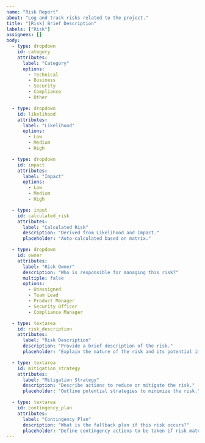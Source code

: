 ```yaml
---
name: "Risk Report"
about: "Log and track risks related to the project."
title: "[Risk] Brief Description"
labels: ["Risk"]
assignees: []
body:
  - type: dropdown
    id: category
    attributes:
      label: "Category"
      options:
        - Technical
        - Business
        - Security
        - Compliance
        - Other

  - type: dropdown
    id: likelihood
    attributes:
      label: "Likelihood"
      options:
        - Low
        - Medium
        - High

  - type: dropdown
    id: impact
    attributes:
      label: "Impact"
      options:
        - Low
        - Medium
        - High

  - type: input
    id: calculated_risk
    attributes:
      label: "Calculated Risk"
      description: "Derived from Likelihood and Impact."
      placeholder: "Auto-calculated based on matrix."

  - type: dropdown
    id: owner
    attributes:
      label: "Risk Owner"
      description: "Who is responsible for managing this risk?"
      multiple: false
      options:
        - Unassigned
        - Team Lead
        - Product Manager
        - Security Officer
        - Compliance Manager

  - type: textarea
    id: risk_description
    attributes:
      label: "Risk Description"
      description: "Provide a brief description of the risk."
      placeholder: "Explain the nature of the risk and its potential impact."

  - type: textarea
    id: mitigation_strategy
    attributes:
      label: "Mitigation Strategy"
      description: "Describe actions to reduce or mitigate the risk."
      placeholder: "Outline potential strategies to minimize the risk."

  - type: textarea
    id: contingency_plan
    attributes:
      label: "Contingency Plan"
      description: "What is the fallback plan if this risk occurs?"
      placeholder: "Define contingency actions to be taken if risk materializes."
---
```


